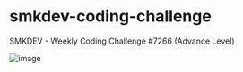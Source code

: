 # smkdev-coding-challenge
SMKDEV - Weekly Coding Challenge #7266 (Advance Level)

![image](https://github.com/yohanes59/smkdev-coding-challenge/assets/80000614/8a18cd1c-8148-4813-8652-6d0a34cac677)
